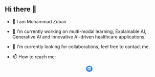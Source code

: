 ## Hi there 👋
- 🌱 I am Muhammad Zubair
- 🔭 I’m currently working on multi-modal learning, Explainable AI, Generative AI and innovative AI-driven healthcare applications.
- 💬 I'm currently looking for collaborations, feel free to contact me.
- 📫 How to reach me: <br />

  <div align="center">
       <a href="https://linkedin.com/in/mzubair5608/">
        <img src="https://github.com/Zubair-Akb/Zubair-Akb/blob/main/icons/Linkedin.jpeg" width="4%"/> 
          
<!--
**Zubair-Akb/Zubair-Akb** is a ✨ _special_ ✨ repository because its `README.md` (this file) appears on your GitHub profile.

Here are some ideas to get you started:

- 🔭 I’m currently working on ...
- 🌱 I’m currently learning ...
- 👯 I’m looking to collaborate on ...
- 🤔 I’m looking for help with ...
- 💬 Ask me about ...
- 📫 How to reach me: ...
- 😄 Pronouns: ...
- ⚡ Fun fact: ...
-->
